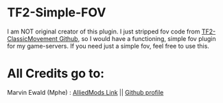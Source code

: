 # TF2-Simple-FOV
I am NOT original creator of this plugin. I just stripped fov code from [TF2-ClassicMovement Github](https://github.com/mphe/TF2-ClassicMovement), so I would have a functioning, simple fov plugin for my game-servers. If you need just a simple fov, feel free to use this.

# All Credits go to:
Marvin Ewald (Mphe) : [AlliedMods Link](https://forums.alliedmods.net/showthread.php?p=2499264) || [Github profile](https://github.com/mphe)
